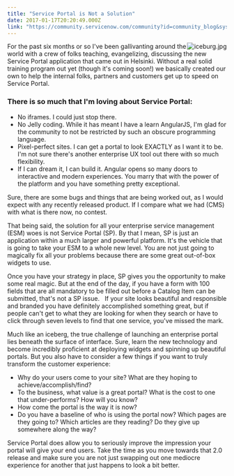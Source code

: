 ```yaml
---
title: "Service Portal is Not a Solution"
date: 2017-01-17T20:20:49.000Z
link: "https://community.servicenow.com/community?id=community_blog&sys_id=5a5da629dbd0dbc01dcaf3231f961988"
---
```

<p><img   alt="iceburg.jpg" class="image-1 jive-image" src="a785950adb18d344e9737a9e0f96196f.iix" style="height: auto; float: right;"/>For the past six months or so I've been gallivanting around the world with a crew of folks teaching, evangelizing, discussing the new Service Portal application that came out in Helsinki. Without a real solid training program out yet (though it's coming soon!) we basically created our own to help the internal folks, partners and customers get up to speed on Service Portal.</p><p></p><h3>There is so much that I'm loving about Service Portal:</h3><ul><li>No iframes. I could just stop there.</li><li>No Jelly coding. While it has meant I have a learn AngularJS, I'm glad for the community to not be restricted by such an obscure programming language.</li><li>Pixel-perfect sites. I can get a portal to look EXACTLY as I want it to be. I'm not sure there's another enterprise UX tool out there with so much flexibility.</li><li>If I can dream it, I can build it. Angular opens so many doors to interactive and modern experiences. You marry that with the power of the platform and you have something pretty exceptional.</li></ul><p></p><p>Sure, there are some bugs and things that are being worked out, as I would expect with any recently released product. If I compare what we had (CMS) with what is there now, no contest.</p><p></p><p>That being said, the solution for all your enterprise service management (ESM) woes is not Service Portal (SP). By that I mean, SP is just an application within a much larger and powerful platform. It's the vehicle that is going to take your ESM to a whole new level. You are not just going to magically fix all your problems because there are some great out-of-box widgets to use.</p><p></p><p>Once you have your strategy in place, SP gives you the opportunity to make some real magic. But at the end of the day, if you have a form with 100 fields that are all mandatory to be filled out before a Catalog Item can be submitted, that's not a SP issue.   If your site looks beautiful and responsible and branded you have definitely accomplished something great, but if people can't get to what they are looking for when they search or have to click through seven levels to find that one service, you've missed the mark.</p><p></p><p>Much like an iceberg, the true challenge of launching an enterprise portal lies beneath the surface of interface. Sure, learn the new technology and become incredibly proficient at deploying widgets and spinning up beautiful portals. But you also have to consider a few things if you want to truly transform the customer experience:</p><ul><li>Why do your users come to your site? What are they hoping to achieve/accomplish/find?</li><li>To the business, what value is a great portal? What is the cost to one that under-performs? How will you know?</li><li>How come the portal is the way it is now?</li><li>Do you have a baseline of who is using the portal now? Which pages are they going to? Which articles are they reading? Do they give up somewhere along the way?</li></ul><p></p><p>Service Portal does allow you to seriously improve the impression your portal will give your end users. Take the time as you move towards that 2.0 release and make sure you are not just swapping out one mediocre experience for another that just happens to look a bit better.</p>